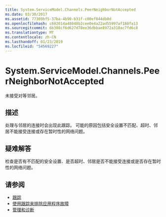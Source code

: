 ```yaml
---
title: System.ServiceModel.Channels.PeerNeighborNotAccepted
ms.date: 03/30/2017
ms.assetid: 77309bf5-37ba-4b90-b31f-c00ef044db0d
ms.openlocfilehash: c602014a48048b2cee0e4a22ad55997af188fa13
ms.sourcegitcommit: 6b308cf6d627d78ee36dbbae8972a310ac7fd6c8
ms.translationtype: MT
ms.contentlocale: zh-CN
ms.lasthandoff: 01/23/2019
ms.locfileid: "54569227"
---
```

# <a name="systemservicemodelchannelspeerneighbornotaccepted"></a>System.ServiceModel.Channels.PeerNeighborNotAccepted
未接受对等邻居。  
  
## <a name="description"></a>描述  
 处理与邻居的连接时会出现此跟踪。 可能的原因包括安全设置不匹配、超时、邻居不能接受连接或存在暂时性的网络问题。  
  
## <a name="troubleshooting"></a>疑难解答  
 检查是否有不匹配的安全设置、是否超时、邻居是否不能接受连接或是否存在暂时性的网络问题。  
  
## <a name="see-also"></a>请参阅
- [跟踪](../../../../../docs/framework/wcf/diagnostics/tracing/index.md)
- [使用跟踪来排除应用程序故障](../../../../../docs/framework/wcf/diagnostics/tracing/using-tracing-to-troubleshoot-your-application.md)
- [管理和诊断](../../../../../docs/framework/wcf/diagnostics/index.md)
